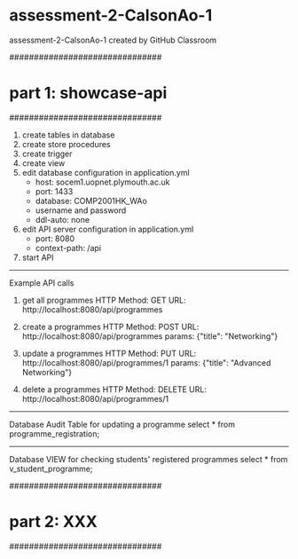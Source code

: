 # assessment-2-CalsonAo-1
assessment-2-CalsonAo-1 created by GitHub Classroom

###############################
# part 1: showcase-api
###############################
1. create tables in database
2. create store procedures
3. create trigger
4. create view
5. edit database configuration in application.yml
	- host: socem1.uopnet.plymouth.ac.uk
	- port: 1433
	- database: COMP2001HK_WAo
	- username and password
	- ddl-auto: none
6. edit API server configuration in application.yml
	- port: 8080
	- context-path: /api
8. start API

---------------------------
Example API calls

1. get all programmes
HTTP Method: GET
URL: http://localhost:8080/api/programmes

2. create a programmes
HTTP Method: POST
URL: http://localhost:8080/api/programmes
params: {"title": "Networking"}

3. update a programmes
HTTP Method: PUT
URL: http://localhost:8080/api/programmes/1
params: {"title": "Advanced Networking"}

4. delete a programmes
HTTP Method: DELETE
URL: http://localhost:8080/api/programmes/1

---------------------------
Database Audit Table for updating a programme
select * from programme_registration;

---------------------------
Database VIEW for checking students' registered programmes
select * from v_student_programme;

###############################
# part 2: XXX
###############################

